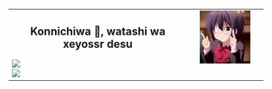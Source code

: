 <table align="center" style="width: 100%;">
  <tr>
    <td>
      <h2 align="center">Konnichiwa 👋, watashi wa xeyossr desu</h2>
      <img src="https://github-readme-stats.vercel.app/api?username=xeyossr&show_icons=true&layout=compact&theme=dark">
      <br>
      <img src="https://github-readme-stats.vercel.app/api/top-langs?username=xeyossr&show_icons=true&layout=compact&theme=dark&card_width=467px">
    </td>
    <td style="vertical-align: top; text-align: center; width: 30%;">
      <img src="https://raw.githubusercontent.com/xeyossr/xeyossr/main/assets/rikka.gif" alt="Rikka" style="max-width: 100px;">
    </td>
  </tr>
</table>
